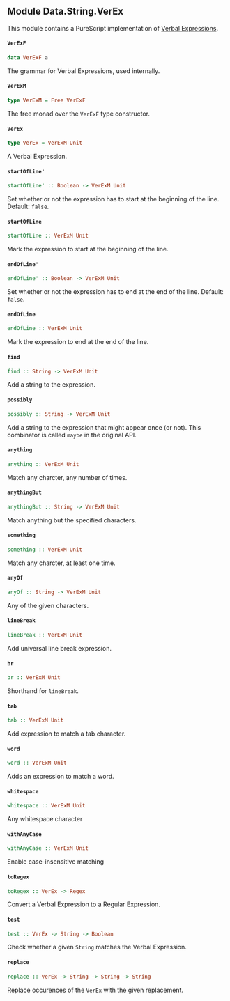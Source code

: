 ## Module Data.String.VerEx

This module contains a PureScript implementation of
[Verbal Expressions](https://github.com/VerbalExpressions/JSVerbalExpressions).

#### `VerExF`

``` purescript
data VerExF a
```

The grammar for Verbal Expressions, used internally.

#### `VerExM`

``` purescript
type VerExM = Free VerExF
```

The free monad over the `VerExF` type constructor.

#### `VerEx`

``` purescript
type VerEx = VerExM Unit
```

A Verbal Expression.

#### `startOfLine'`

``` purescript
startOfLine' :: Boolean -> VerExM Unit
```

Set whether or not the expression has to start at the beginning of the
line. Default: `false`.

#### `startOfLine`

``` purescript
startOfLine :: VerExM Unit
```

Mark the expression to start at the beginning of the line.

#### `endOfLine'`

``` purescript
endOfLine' :: Boolean -> VerExM Unit
```

Set whether or not the expression has to end at the end of the line.
Default: `false`.

#### `endOfLine`

``` purescript
endOfLine :: VerExM Unit
```

Mark the expression to end at the end of the line.

#### `find`

``` purescript
find :: String -> VerExM Unit
```

Add a string to the expression.

#### `possibly`

``` purescript
possibly :: String -> VerExM Unit
```

Add a string to the expression that might appear once (or not).
This combinator is called `maybe` in the original API.

#### `anything`

``` purescript
anything :: VerExM Unit
```

Match any charcter, any number of times.

#### `anythingBut`

``` purescript
anythingBut :: String -> VerExM Unit
```

Match anything but the specified characters.

#### `something`

``` purescript
something :: VerExM Unit
```

Match any charcter, at least one time.

#### `anyOf`

``` purescript
anyOf :: String -> VerExM Unit
```

Any of the given characters.

#### `lineBreak`

``` purescript
lineBreak :: VerExM Unit
```

Add universal line break expression.

#### `br`

``` purescript
br :: VerExM Unit
```

Shorthand for `lineBreak`.

#### `tab`

``` purescript
tab :: VerExM Unit
```

Add expression to match a tab character.

#### `word`

``` purescript
word :: VerExM Unit
```

Adds an expression to match a word.

#### `whitespace`

``` purescript
whitespace :: VerExM Unit
```

Any whitespace character

#### `withAnyCase`

``` purescript
withAnyCase :: VerExM Unit
```

Enable case-insensitive matching

#### `toRegex`

``` purescript
toRegex :: VerEx -> Regex
```

Convert a Verbal Expression to a Regular Expression.

#### `test`

``` purescript
test :: VerEx -> String -> Boolean
```

Check whether a given `String` matches the Verbal Expression.

#### `replace`

``` purescript
replace :: VerEx -> String -> String -> String
```

Replace occurences of the `VerEx` with the given replacement.


